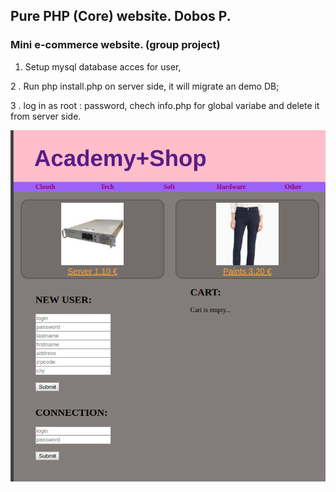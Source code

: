 <H2> Pure PHP (Core) website. Dobos P. </H2>
<H3> Mini e-commerce website. (group project)</H3>

1.  Setup mysql database acces for user,

2 . Run php install.php on server side, it will migrate an demo DB;

3 . log in as root : password, chech info.php for global variabe and delete it from server side.


<img src= "screee_shot.jpg">